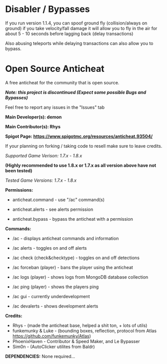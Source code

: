 # Disabler / Bypasses

If you run version 1.1.4, you can spoof ground fly (collision/always on ground) if you take velocity/fall damage it will allow you to fly in the air for about 5 - 10 seconds before lagging back
(delay transactions)

Also abusing teleports while delaying transactions can also allow you to bypass.

# Open Source Anticheat
A free anticheat for the community that is open source.

***Note: this project is discontinued (Expect some possible Bugs and Bypasses)***
 
Feel free to report any issues in the "Issues" tab
 
****Main Developer(s): demon****

****Main Contributor(s): Rhys****

**Spigot Page: https://www.spigotmc.org/resources/anticheat.93504/**

If your planning on forking / taking code to resell make sure to leave credits.


*Supported Game Verison: 1.7.x - 1.8.x*

**(Highly recommended to use 1.8.x or 1.7.x as all version above have not been tested)**

*Tested Game Versions: 1.7.x - 1.8.x*


**Permissions:**

* anticheat.command - use "/ac" command(s)

* anticheat.alerts - see alerts permission

* anticheat.bypass - bypass the anticheat with a permission

**Commands:**

* /ac - displays anticheat commands and information

* /ac alerts - toggles on and off alerts

* /ac check (check&checktype) - toggles on and off detections

* /ac forceban (player) - bans the player using the anticheat

* /ac logs (player) - shows logs from MongoDB database collection

* /ac ping (player) - shows the players ping

* /ac gui - currently underdevelopment

* /ac devalerts - shows development alerts


**Credits:**
* Rhys - (made the anticheat base, helped a shit ton, + lots of utils)
* funkemunky & Luke - (bounding boxes, reflection, protocol from Atlas https://github.com/funkemunky/Atlas) 
* PhoenixHaven - Contributor & Speed Maker, and Le Bypasser
* Sim0n - (AutoClicker utilites from Baldr)

**DEPENDENCIES:**
None required...
